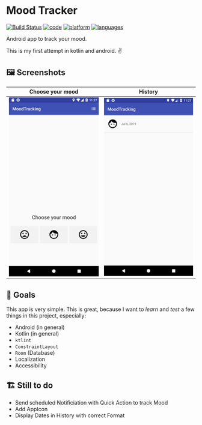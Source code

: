 # Mood Tracker

[![Build Status](https://travis-ci.org/fbernutz/mood-tracker-android.svg?branch=master)](https://travis-ci.org/fbernutz/mood-tracker-android.svg?branch=master)
[![code](https://img.shields.io/badge/code-Kotlin-blue.svg)]()
[![platform](https://img.shields.io/badge/platform-android-lightgrey.svg)]()
[![languages](https://img.shields.io/badge/languages-en,_de-lightgrey.svg)](https://img.shields.io/badge/languages-en,_de-lightgrey.svg)

Android app to track your mood.

This is my first attempt in kotlin and android. :v: 

## 🖼 Screenshots

| Choose your mood | History |
|---|---|
| ![track-mood][] | ![history][] |

## 🎯 Goals 

This app is very simple. This is great, because I want to _learn_ and _test_ a few things in this project, especially: 

- Android (in general)
- Kotlin (in general)
- `ktlint`
- `ConstraintLayout`
- `Room` (Database)
- Localization
- Accessibility

## 🏗 Still to do

- Send scheduled Notificiation with Quick Action to track Mood
- Add AppIcon
- Display Dates in History with correct Format

[track-mood]: /assets/mood-tracker-01.png
[history]: /assets/mood-tracker-02.png

